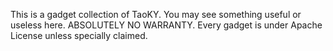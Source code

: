 This is a gadget collection of TaoKY.
You may see something useful or useless here.
ABSOLUTELY NO WARRANTY.
Every gadget is under Apache License unless specially claimed.
